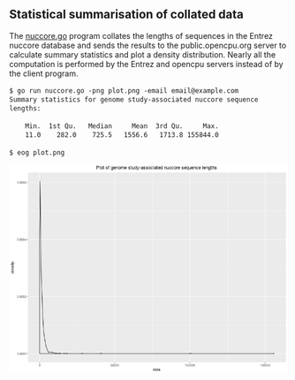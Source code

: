 ## Statistical summarisation of collated data

The [nuccore.go](nuccore.go) program collates the lengths of sequences in the Entrez nuccore database and sends the results to the public.opencpu.org server to calculate summary statistics and plot a density distribution. Nearly all the computation is performed by the Entrez and opencpu servers instead of by the client program.

```
$ go run nuccore.go -png plot.png -email email@example.com
Summary statistics for genome study-associated nuccore sequence lengths:

    Min.  1st Qu.   Median     Mean  3rd Qu.     Max. 
    11.0    282.0    725.5   1556.6   1713.8 155844.0 

$ eog plot.png
```

![Density plot](plot.png)
